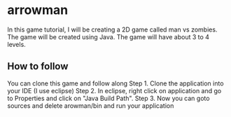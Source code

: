 # arrowman
In this game tutorial, I will be creating a 2D game called man vs zombies. The game will be created using Java.
The game will have about 3 to 4 levels. 

## How to follow
You can clone this game and follow along
Step 1. Clone the application into your IDE (I use eclipse)
Step 2. In eclipse, right click on application and go to Properties and click on 
		"Java Build Path".
Step 3. Now you can goto sources and delete arowman/bin and run your application

